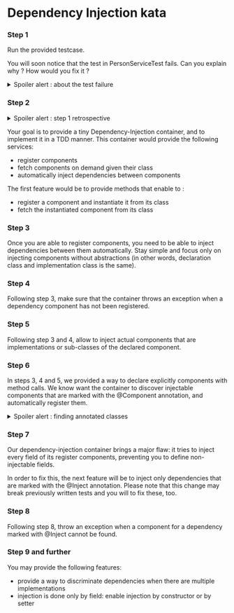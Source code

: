 # Dependency Injection kata

### Step 1

Run the provided testcase.

You will soon notice that the test in PersonServiceTest fails. Can you explain why ? How would you fix it ?


<details><summary>Spoiler alert : about the test failure</summary>
<p>

Initialization of PersonRepository dependency is hardcoded in PersonService constructor.
This is a violation of the Dependency Inversion Principle (see https://en.wikipedia.org/wiki/SOLID).

The initialization of the dependency in PersonService should be performed from outside the PersonService class.
</p>
</details>

### Step 2

<details><summary>Spoiler alert : step 1 retrospective</summary>
<p>

Fixing step 1, you probably ended setting the dependency from PersonService to PersonRepository inside the test method.
Thus, you had the opportunity to provide a test double (aka a mock) for PersonRepository, freeing yourself from the thrown Exception.

</p>
</details>

Your goal is to provide a tiny Dependency-Injection container, and to implement it in a TDD manner.
This container would provide the following services:
* register components
* fetch components on demand given their class
* automatically inject dependencies between components

The first feature would be to provide methods that enable to :
* register a component and instantiate it from its class
* fetch the instantiated component from its class

### Step 3

Once you are able to register components, you need to be able to inject dependencies between them automatically.
Stay simple and focus only on injecting components without abstractions (in other words, declaration class and implementation class is the same).

### Step 4

Following step 3, make sure that the container throws an exception when a dependency component has not been registered.

### Step 5

Following step 3 and 4, allow to inject actual components that are implementations or sub-classes of the declared component.

### Step 6

In steps 3, 4 and 5, we provided a way to declare explicitly components with method calls.
We know want the container to discover injectable components that are marked with the @Component annotation, and automatically register them.

<details><summary>Spoiler alert : finding annotated classes</summary>
<p>

Finding all annotated classes at runtime can be a daunting task: you would have to, among other things, to:
* retrieve the classpath property
* scan the .class in each classpath element (that means for instance browsing .jar files as ZIP files)
* provide you own classloader implementation to load binary .class files into real classes
* for each one of the classes check if it is annotated

You would better use a framework dedicated to classpath scanning, such as Classgraph (https://github.com/classgraph/classgraph), it will save you lots of time.
</p>
</details>

### Step 7

Our dependency-injection container brings a major flaw: it tries to inject every field of its register components, preventing you to define non-injectable fields.

In order to fix this, the next feature will be to inject only dependencies that are marked with the @Inject annotation. Please note that this change may break previously written tests and you will to fix these, too.

### Step 8

Following step 8, throw an exception when a component for a dependency marked with @Inject cannot be found.

### Step 9 and further

You may provide the following features:
* provide a way to discriminate dependencies when there are multiple implementations
* injection is done only by field: enable injection by constructor or by setter